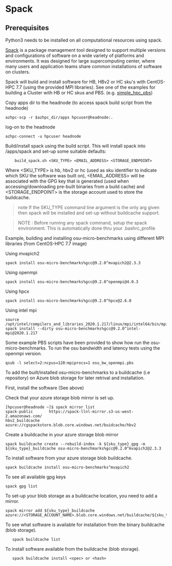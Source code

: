 # Spack

## Prerequisites
Python3 needs to be installed on all computational resources using spack.

[Spack](https://spack.readthedocs.io/en/latest/) is a package management tool designed to support multiple versions and configurations of software on a wide variety of platforms and environments. It was designed for large supercomputing center, where many users and application teams share common installations of software on clusters.

Spack will build and install software for HB, HBv2 or HC sku's with CentOS-HPC 7.7 (using the provided MPI libraries). See one of the examples for building a Cluster with HB or HC skus and PBS. (e.g. [simple_hpc_pbs](../../examples/simple_hpc_pbs/readme.md))


Copy apps dir to the headnode (to access spack build script from the headnode)
```
azhpc-scp -r $azhpc_dir/apps hpcuser@headnode:.
```


log-on to the headnode
```
azhpc-connect -u hpcuser headnode
```


Build/install spack using the build script.  This will install spack into /apps/spack and set-up some suitable defaults:
```
    build_spack.sh <SKU_TYPE> <EMAIL_ADDRESS> <STORAGE_ENDPOINT>
```
Where <SKU_TYPE> is hb, hbv2 or hc (used as sku identifier to indicate which SKU the software was built on), <EMAIL_ADDRESS> will be associated with the GPG key that is generated (used when accessing/downloading pre-built binaries from a build cache) and <STORAGE_ENDPOINT> is the storage account used to store the buildcache.
>note If the SKU_TYPE command line argument is the only arg given then spack will be installed and set-up without buildcache support.

> NOTE : Before running any spack command, setup the spack environment. This is automatically done thru your .bashrc_profile 


Example, building and installing osu-micro-benchmarks using different MPI libraries (from CentOS-HPC 7.7 image)

Using mvapich2
```
spack install osu-micro-benchmarks%gcc@9.2.0^mvapich2@2.3.3
```
Using openmpi
```
spack install osu-micro-benchmarks%gcc@9.2.0^openmpi@4.0.3
```
Using hpcx
```
spack install osu-micro-benchmarks%gcc@9.2.0^hpcx@2.6.0
```
Using intel mpi 
```
source /opt/intel/compilers_and_libraries_2020.1.217/linux/mpi/intel64/bin/mpivars.sh
spack install --dirty osu-micro-benchmarks%gcc@9.2.0^intel-mpi@2020.1.217
```

Some example PBS scripts have been provided to show how run the osu-micro-benchmarks.
To run the osu bandwidth and latency tests using the openmpi version.
```
qsub -l select=2:ncpus=120:mpiprocs=1 osu_bw_openmpi.pbs
```

To add the built/installed osu-micro-benchmarks to a buildcache (i.e repository) on Azure blob storage
for later retrival and installation.

First, install the software (See above)

Check that your azure storage blob mirror is set up.
```
[hpcuser@headnode ~]$ spack mirror list
spack-public       https://spack-llnl-mirror.s3-us-west-2.amazonaws.com/
hbv2_buildcache    azure://cgspackstore.blob.core.windows.net/buidcache/hbv2
```

Create a buildcache in your azure storage blob mirror
```
spack buildcache create --rebuild-index -k ${sku_type}_gpg -m ${sku_type}_buildcache osu-micro-benchmarks%gcc@9.2.0^mvapich2@2.3.3
```

To install software from your azure storage blob buildcache.
```
spack buildcache install osu-micro-benchmarks^mvapich2
```

To see all available gpg keys
```
spack gpg list
```

To set-up your blob storage as a buildcache location, you need to add a mirror.
```
spack mirror add ${sku_type}_buildcache azure://<STORAGE_ACCOUNT_NAME>.blob.core.windows.net/buildcache/${sku_type} 
```

To see what software is available for installation from the binary buildcache (blob storage).
```
   spack buildcache list
```

To install software available from the buildcache (blob storage).

```
   spack buildcache install <spec> or <hash>
```
